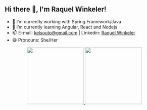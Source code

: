 <!--
**raquelsouto/raquelsouto** is a ✨ _special_ ✨ repository because its `README.md` (this file) appears on your GitHub profile.

Here are some ideas to get you started:

- 🔭 I’m currently working on ...
- 🌱 I’m currently learning ...
- 👯 I’m looking to collaborate on ...
- 🤔 I’m looking for help with ...
- 💬 Ask me about ...
- 📫 How to reach me: ...
- 😄 Pronouns: ...
- ⚡ Fun fact: ...
-->


## Hi there 👋, I'm Raquel Winkeler!

- 🔭 I’m currently working with Spring Framework/Java 
- 🌱 I’m currently learning Angular, React and Nodejs
- 📫 E-mail: kelsouto@gmail.com | Linkedin: <a href="https://www.linkedin.com/in/raquel-winkeler/">Raquel Winkeler</a>
- 😄 Pronouns: She/Her

<div align="center">
  <a href="https://github.com/raquelsouto">
  <img height="180em" src="https://github-readme-stats.vercel.app/api?username=raquelsouto&show_icons=true&theme=dark&include_all_commits=true&count_private=true"/>
  <img height="180em" src="https://github-readme-stats.vercel.app/api/top-langs/?username=raquelsouto&layout=compact&langs_count=7&theme=dark"/>
</div>

